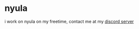 # nyula
i work on nyula on my freetime, contact me at my [discord server](https://www.discord.gg/AKvFNhfmYk)
